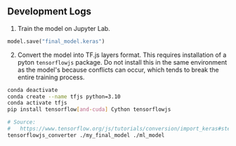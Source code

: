## Development Logs

1. Train the model on Jupyter Lab.

```python
model.save("final_model.keras")
```

2. Convert the model into TF.js layers format.
This requires installation of a pyton `tensorflowjs` package.
Do not install this in the same environment as the model's because
conflicts can occur, which tends to break the entire training process.

```bash
conda deactivate
conda create --name tfjs python=3.10
conda activate tfjs
pip install tensorflow[and-cuda] Cython tensorflowjs

# Source:
#   https://www.tensorflow.org/js/tutorials/conversion/import_keras#step_1_convert_an_existing_keras_model_to_tfjs_layers_format
tensorflowjs_converter ./my_final_model ./ml_model
```
